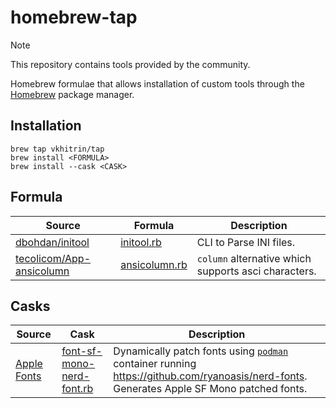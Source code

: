# homebrew-tap

> [!NOTE]
> This repository contains tools provided by the community.

Homebrew formulae that allows installation of custom tools through the [Homebrew](https://brew.sh/) package manager.

## Installation

```
brew tap vkhitrin/tap
brew install <FORMULA>
brew install --cask <CASK>
```

## Formula

| Source                                                                  | Formula                                  | Description                                          |
| ----------------------------------------------------------------------- | ---------------------------------------- | ---------------------------------------------------- |
| [dbohdan/initool](https://github.com/dbohdan/initool)                   | [initool.rb](./Formula/initool.rb)       | CLI to Parse INI files.                              |
| [tecolicom/App-ansicolumn](https://github.com/tecolicom/App-ansicolumn) | [ansicolumn.rb](./Formula/ansicolumn.rb) | `column` alternative which supports asci characters. |

## Casks

| Source                                            | Cask                                                          | Description                                                                                                                                                      |
| ------------------------------------------------- | ------------------------------------------------------------- | ---------------------------------------------------------------------------------------------------------------------------------------------------------------- |
| [Apple Fonts](https://developer.apple.com/fonts/) | [font-sf-mono-nerd-font.rb](./Cask/font-sf-mono-nerd-font.rb) | Dynamically patch fonts using [`podman`](https://podman.io/) container running <https://github.com/ryanoasis/nerd-fonts>. Generates Apple SF Mono patched fonts. |
